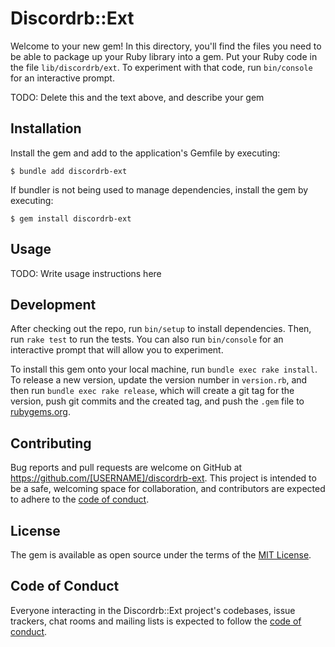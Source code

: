 # Discordrb::Ext

Welcome to your new gem! In this directory, you'll find the files you need to be able to package up your Ruby library into a gem. Put your Ruby code in the file `lib/discordrb/ext`. To experiment with that code, run `bin/console` for an interactive prompt.

TODO: Delete this and the text above, and describe your gem

## Installation

Install the gem and add to the application's Gemfile by executing:

    $ bundle add discordrb-ext

If bundler is not being used to manage dependencies, install the gem by executing:

    $ gem install discordrb-ext

## Usage

TODO: Write usage instructions here

## Development

After checking out the repo, run `bin/setup` to install dependencies. Then, run `rake test` to run the tests. You can also run `bin/console` for an interactive prompt that will allow you to experiment.

To install this gem onto your local machine, run `bundle exec rake install`. To release a new version, update the version number in `version.rb`, and then run `bundle exec rake release`, which will create a git tag for the version, push git commits and the created tag, and push the `.gem` file to [rubygems.org](https://rubygems.org).

## Contributing

Bug reports and pull requests are welcome on GitHub at https://github.com/[USERNAME]/discordrb-ext. This project is intended to be a safe, welcoming space for collaboration, and contributors are expected to adhere to the [code of conduct](https://github.com/[USERNAME]/discordrb-ext/blob/master/CODE_OF_CONDUCT.md).

## License

The gem is available as open source under the terms of the [MIT License](https://opensource.org/licenses/MIT).

## Code of Conduct

Everyone interacting in the Discordrb::Ext project's codebases, issue trackers, chat rooms and mailing lists is expected to follow the [code of conduct](https://github.com/[USERNAME]/discordrb-ext/blob/master/CODE_OF_CONDUCT.md).
